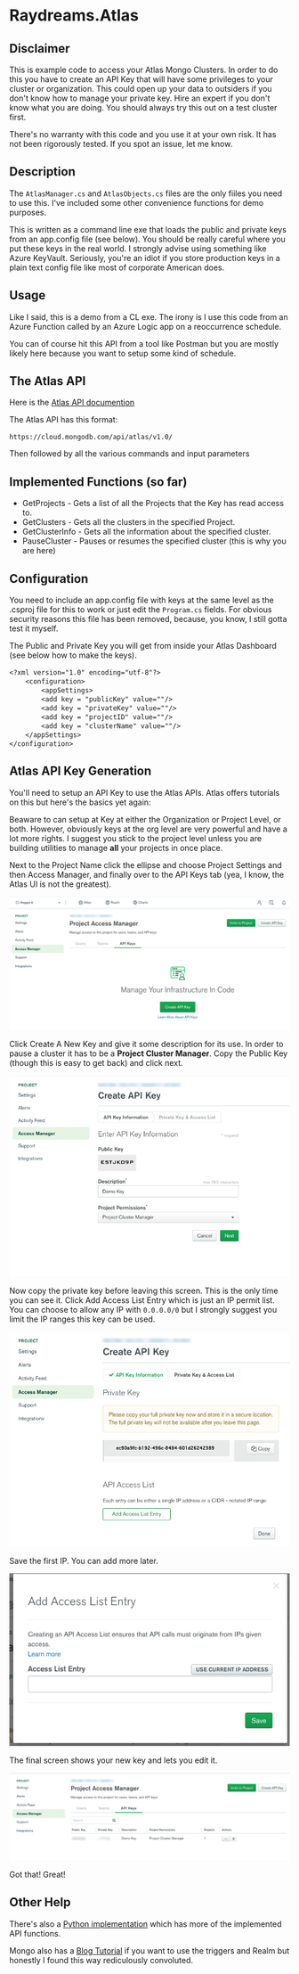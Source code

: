 # Raydreams.Atlas

## Disclaimer

This is example code to access your Atlas Mongo Clusters. In order to do this you have to create an API Key that will have some privileges to your cluster or organization. This could open up your data to outsiders if you don't know how to manage your private key. Hire an expert if you don't know what you are doing. You should always try this out on a test cluster first.

There's no warranty with this code and you use it at your own risk. It has not been rigorously tested. If you spot an issue, let me know.

## Description

The `AtlasManager.cs` and `AtlasObjects.cs` files are the only fiiles you need to use this. I've included some other convenience functions for demo purposes.

This is written as a command line exe that loads the public and private keys from an app.config file (see below). You should be really careful where you put these keys in the real world. I strongly advise using something like Azure KeyVault. Seriously, you're an idiot if you store production keys in a plain text config file like most of corporate American does.

## Usage

Like I said, this is a demo from a CL exe. The irony is I use this code from an Azure Function called by an Azure Logic app on a reoccurrence schedule.

You can of course hit this API from a tool like Postman but you are mostly likely here because you want to setup some kind of schedule.

## The Atlas API

Here is the [Atlas API documention](https://docs.atlas.mongodb.com/reference/api-resources)

The Atlas API has this format:

```
https://cloud.mongodb.com/api/atlas/v1.0/
```

Then followed by all the various commands and input parameters

## Implemented Functions (so far)

* GetProjects - Gets a list of all the Projects that the Key has read access to.
* GetClusters - Gets all the clusters in the specified Project.
* GetClusterInfo - Gets all the information about the specified cluster.
* PauseCluster - Pauses or resumes the specified cluster (this is why you are here)

## Configuration

You need to include an app.config file with keys at the same level as the .csproj file for this to work or just edit the `Program.cs` fields.
For obvious security reasons this file has been removed, because, you know, I still gotta test it myself.

The Public and Private Key you will get from inside your Atlas Dashboard (see below how to make the keys).

```
<?xml version="1.0" encoding="utf-8"?>
    <configuration>
        <appSettings>
        <add key = "publicKey" value=""/>
        <add key = "privateKey" value=""/>
        <add key = "projectID" value=""/>
        <add key = "clusterName" value=""/>
    </appSettings>
</configuration>
```

## Atlas API Key Generation

You'll need to setup an API Key to use the Atlas APIs. Atlas offers tutorials on this but here's the basics yet again:

Beaware to can setup at Key at either the Organization or Project Level, or both. However, obviously keys at the org level are very powerful and have a lot more rights. I suggest you stick to the project level unless you are building utilities to manage **all** your projects in once place.

Next to the Project Name click the ellipse and choose Project Settings and then Access Manager, and finally over to the API Keys tab (yea, I know, the Atlas UI is not the greatest).

![Atlas 1](./readme/atlas-1.png)

Click Create A New Key and give it some description for its use. In order to pause a cluster it has to be a **Project Cluster Manager**.
Copy the Public Key (though this is easy to get back) and click next.

![Atlas 2](./readme/atlas-2.png)

Now copy the private key before leaving this screen. This is the only time you can see it.
Click Add Access List Entry which is just an IP permit list. You can choose to allow any IP with `0.0.0.0/0` but I strongly suggest you limit the IP ranges this key can be used.

![Atlas 3](./readme/atlas-3.png)

Save the first IP. You can add more later.

![Atlas 4](./readme/atlas-4.png)

The final screen shows your new key and lets you edit it.

![Atlas 5](./readme/atlas-5.png)

Got that! Great!

## Other Help

There's also a [Python implementation](https://github.com/jdrumgoole/MongoDB-Atlas-API) which has more of the implemented API functions.

Mongo also has a [Blog Tutorial](https://www.mongodb.com/blog/post/atlas-cluster-automation-using-scheduled-triggers) if you want to use the triggers and Realm but honestly I found this way rediculously convoluted.